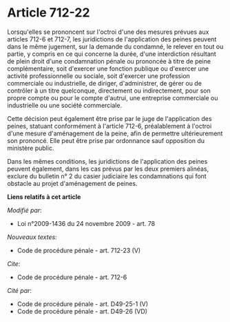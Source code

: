 # Article 712-22

Lorsqu'elles se prononcent sur l'octroi d'une des mesures prévues aux articles 712-6 et 712-7, les juridictions de
l'application des peines peuvent dans le même jugement, sur la demande du condamné, le relever en tout ou partie, y compris
en ce qui concerne la durée, d'une interdiction résultant de plein droit d'une condamnation pénale ou prononcée à titre de
peine complémentaire, soit d'exercer une fonction publique ou d'exercer une activité professionnelle ou sociale, soit
d'exercer une profession commerciale ou industrielle, de diriger, d'administrer, de gérer ou de contrôler à un titre
quelconque, directement ou indirectement, pour son propre compte ou pour le compte d'autrui, une entreprise commerciale ou
industrielle ou une société commerciale. 

Cette décision peut également être prise par le juge de l'application des peines, statuant conformément à l'article 712-6,
préalablement à l'octroi d'une mesure d'aménagement de la peine, afin de permettre ultérieurement son prononcé. Elle peut
être prise par ordonnance sauf opposition du ministère public. 

Dans les mêmes conditions, les juridictions de l'application des peines peuvent également, dans les cas prévus par les deux
premiers alinéas, exclure du bulletin n° 2 du casier judiciaire les condamnations qui font obstacle au projet d'aménagement
de peines.

**Liens relatifs à cet article**

_Modifié par_:

  - Loi n°2009-1436 du 24 novembre 2009 - art. 78

_Nouveaux textes_:

  - Code de procédure pénale - art. 712-23 (V)

_Cite_:

  - Code de procédure pénale - art. 712-6

_Cité par_:

  - Code de procédure pénale - art. D49-25-1 (V)
  - Code de procédure pénale - art. D49-26 (VD)
